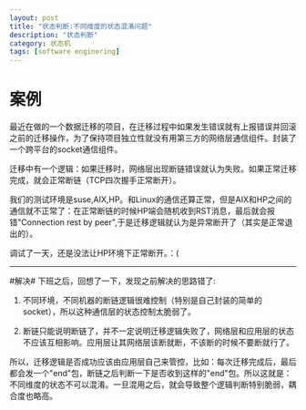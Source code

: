```yaml
---
layout: post
title: "状态判断:不同维度的状态混淆问题"
description: "状态判断"
category: 状态机
tags: [software enginering]
---
```

# 案例 #
最近在做的一个数据迁移的项目，在迁移过程中如果发生错误就有上报错误并回滚之前的迁移操作，为了保持项目独立性就没有用第三方的网络层通信组件。封装了一个跨平台的socket通信组件。 
 
迁移中有一个逻辑：如果迁移时，网络层出现断链错误就认为失败。如果正常迁移完成，就会正常断链（TCP四次握手正常断开）。  

我们的测试环境是suse,AIX,HP。和Linux的通信还算正常，但是AIX和HP之间的通信就不正常了：在正常断链的时候HP端会随机收到RST消息，最后就会报错"Connection rest by peer",于是迁移逻辑就认为是异常断开了（其实是正常退出的）。  

调试了一天，还是没法让HP环境下正常断开。：(  


----------

#解决#
下班之后，回想了一下，发现之前解决的思路错了:  

1. 不同环境，不同机器的断链逻辑很难控制（特别是自己封装的简单的socket），所以这种通信层的状态控制太脆弱了。  

2. 断链只能说明断链了，并不一定说明迁移逻辑失败了，网络层和应用层的状态不应该互相影响。应用层让其网络层该断就断，不该断的时候不要断就行了。  

所以，迁移逻辑是否成功应该由应用层自己来管控，比如：每次迁移完成后，最后都会发一个"end"包，断链之后判断一下是否收到这样的"end"包。所以这就是：不同维度的状态不可以混淆。一旦混用之后，就会导致整个逻辑判断特别脆弱，耦合度也略高。

